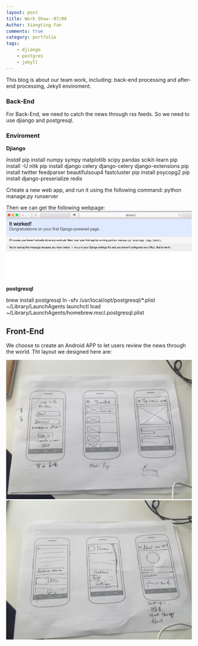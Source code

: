 ```yaml
---
layout: post
title: Work Show--07/06
Author: Xiangting Fan
comments: true
category: portfolio
tags:
    - djiango
    - postgres
    - jekyll
---
```


This blog is about our team work, including: back-end processing and after-end processing, Jekyll enviroment.

### Back-End  ###


For Back-End, we need to catch the news through rss feeds. So we need to use djiango and postgresql.


###  Enviroment ###

**Djiango**

_Install_
pip install numpy sympy matplotlib scipy pandas scikit-learn pip install -U nltk
pip install django celery django-celery django-extensions pip install twitter feedparser beautifulsoup4 fastcluster
pip install psycopg2
pip install django-preserialize redis

Crteate a new web app, and run it using the following command:
python manage.py runserver

Then we can get the following webpage:
<img src="/assets/djiango_success.png" width="700px" />


**postgresql**

brew install postgresql
ln -sfv /usr/local/opt/postgresql/*.plist ~/Library/LaunchAgents launchctl load ~/Library/LaunchAgents/homebrew.mxcl.postgresql.plist


## Front-End ##

We choose to create an Android APP to let users review the news through the world.
Tht layout we designed here are: 

<img src="/assets/layout_1.jpg" width="700px" />

<img src="/assets/layout_2.jpg" width="700px" />


